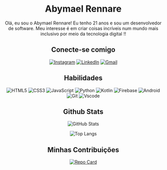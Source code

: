 
<div align=center>

# Abymael Rennare

Olá, eu sou o Abymael Rennare!  Eu tenho 21 anos e sou um  desenvolvedor de software. Meu interesse é em criar coisas incríveis num mundo mais inclusivo por meio da tecnologia digital !!     

</div>


<div align=center>

## Conecte-se comigo


[![Instagram](https://img.shields.io/badge/-Instagram-%23E4405F?style=for-the-badge&logo=instagram&logoColor=white)](https://www.instagram.com/_abymael__/)
[![LinkedIn](https://img.shields.io/badge/LinkedIn-0077B5?style=for-the-badge&logo=linkedin&logoColor=white)](https://www.linkedin.com/in/abymael-rennare-65b124241/)
[![Gmail](https://img.shields.io/badge/Gmail-333333?style=for-the-badge&logo=gmail&logoColor=red)](mailto:rennare091@gmail.com)

</div>

<div align=center>

## Habilidades

![HTML5](https://img.shields.io/badge/HTML5-E34F26?style=for-the-badge&logo=html5&logoColor=white)
![CSS3](https://img.shields.io/badge/CSS3-1572B6?style=for-the-badge&logo=css3&logoColor=white)
![JavaScript](https://img.shields.io/badge/JavaScript-F7DF1E?style=for-the-badge&logo=javascript&logoColor=black)
![Python](https://img.shields.io/badge/python-3670A0?style=for-the-badge&logo=python&logoColor=ffdd54)
![Kotlin](https://img.shields.io/badge/Kotlin-0095D5?&style=for-the-badge&logo=kotlin&logoColor=white)
![Firebase](https://img.shields.io/badge/MySQL-000?style=for-the-badge&logo=firebase&logoColor=ffca28)
![Android](https://img.shields.io/badge/Android-3DDC84?style=for-the-badge&logo=android&logoColor=white)
![Git](https://img.shields.io/badge/GIT-E44C30?style=for-the-badge&logo=git&logoColor=white)
![Vscode](https://img.shields.io/badge/Vscode-007ACC?style=for-the-badge&logo=visual-studio-code&logoColor=white)

</div>

<div align=center>

## Github Stats

![GitHub Stats](https://github-readme-stats.vercel.app/api?username=abymael1895&theme=transparent&bg_color=000&border_color=30A3DC&show_icons=true&icon_color=30A3DC&title_color=E94D5F&text_color=FFF)

![Top Langs](https://github-readme-stats-git-masterrstaa-rickstaa.vercel.app/api/top-langs/?username=abymael1895&bg_color=000&border_color=30A3DC&title_color=E94D5F&text_color=FFF)

</div>

<div align=center>


## Minhas Contribuições

[![Repo Card](https://github-readme-stats.vercel.app/api/pin/?username=abymael1895&repo=dio-lab-open-source&bg_color=000&border_color=30A3DC&show_icons=true&icon_color=30A3DC&title_color=E94D5F&text_color=FFF)](https://github.com/abymael1895/dio-lab-open-source)

</div>